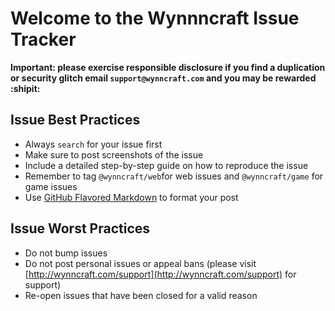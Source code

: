 Welcome to the Wynnncraft Issue Tracker
======
__Important: please exercise responsible disclosure if you find a duplication or security glitch email `support@wynncraft.com` and you may be rewarded :shipit:__


Issue Best Practices
-----
* Always `search` for your issue first
* Make sure to post screenshots of the issue
* Include a detailed step-by-step guide on how to reproduce the issue
* Remember to tag `@wynncraft/web`for web issues and `@wynncraft/game` for game issues
* Use [GitHub Flavored Markdown](http://github.github.com/github-flavored-markdown/) to format your post


Issue Worst Practices
-----
* Do not bump issues
* Do not post personal issues or appeal bans (please visit [http://wynncraft.com/support](http://wynncraft.com/support) for support)
* Re-open issues that have been closed for a valid reason
